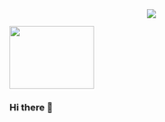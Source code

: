 <div id="header" align="center">
  <img src="https://media.giphy.com/media/1iNIkQBAwEkUuTpikf/giphy.gif">
</div>

<a href="https://lh6.googleusercontent.com/5q-wzy63y5CnDMQlfdlqWYot2GlN0SpzAk9NfxQhCg2vzLBJkRtlbD2En1a0HS5kZ5E=w2400?source=screenshot.guru"> <img src="https://lh6.googleusercontent.com/5q-wzy63y5CnDMQlfdlqWYot2GlN0SpzAk9NfxQhCg2vzLBJkRtlbD2En1a0HS5kZ5E=w1200-h630-p" width="150" height="112" /> </a>



### Hi there 👋

<!--
**elbiop/elbiop** is a ✨ _special_ ✨ repository because its `README.md` (this file) appears on your GitHub profile.

Here are some ideas to get you started:

- 🔭 I’m currently working on ...
- 🌱 I’m currently learning ...
- 👯 I’m looking to collaborate on ...
- 🤔 I’m looking for help with ...
- 💬 Ask me about ...
- 📫 How to reach me: ...
- 😄 Pronouns: ...
- ⚡ Fun fact: ...
-->
